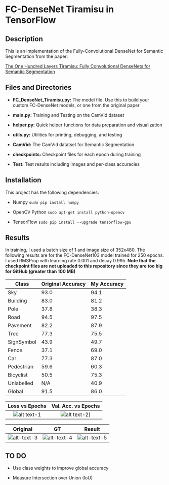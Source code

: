# FC-DenseNet Tiramisu in TensorFlow

## Description
This is an implementation of the Fully-Convolutional DenseNet for Semantic Segmentation from the paper:

[The One Hundred Layers Tiramisu: Fully Convolutional DenseNets for Semantic Segmentation](https://arxiv.org/pdf/1611.09326.pdf)


## Files and Directories

- **FC_DenseNet_Tiramisu.py:** The model file. Use this to build your custom FC-DenseNet models, or one from the original paper

- **main.py:** Training and Testing on the CamVid dataset

- **helper.py:** Quick helper functions for data preparation and visualization

- **utils.py:** Utilities for printing, debugging, and testing

- **CamVid:** The CamVid datatset for Semantic Segmentation

- **checkpoints:** Checkpoint files for each epoch during training

- **Test:** Test results including images and per-class accuracies


## Installation
This project has the following dependencies:

- Numpy `sudo pip install numpy`

- OpenCV Python `sudo apt-get install python-opencv`

- TensorFlow `sudo pip install --upgrade tensorflow-gpu`


## Results

In training, I used a batch size of 1 and image size of 352x480. The following results are for the FC-DenseNet103 model trained for 250 epochs. I used RMSProp with learning rate 0.001 and decay 0.995. **Note that the checkpoint files are not uploaded to this repository since they are too big for GitHub (greater than 100 MB)**


| Class 	| Original Accuracy  	| My Accuracy |
| ------------- 		| ------------- | -------------|
| Sky  		| 93.0 | 94.1  |
| Building 		| 83.0  | 81.2  |
| Pole  		| 37.8  | 38.3  |
| Road 		| 94.5  | 97.5  |
| Pavement  		| 82.2  | 87.9  |
| Tree 		| 77.3  | 75.5  |
| SignSymbol  		| 43.9  | 49.7  |
| Fence 		| 37.1  | 69.0  |
| Car  		| 77.3  | 87.0  |
| Pedestrian 		| 59.6  | 60.3  |
| Bicyclist  		| 50.5  | 75.3  |
| Unlabelled 		| N/A  | 40.9  |
| Global  		| 91.5 | 86.0  |


Loss vs Epochs            |  Val. Acc. vs Epochs
:-------------------------:|:-------------------------:
![alt text-1](https://github.com/GeorgeSeif/FC-DenseNet-Tiramisu/blob/master/Images/loss_vs_epochs.png)  |  ![alt text-2](https://github.com/GeorgeSeif/FC-DenseNet-Tiramisu/blob/master/Images/accuracy_vs_epochs.png))


Original            |  GT   |  Result
:-------------------------:|:-------------------------:|:-------------------------:
![alt-text-3](https://github.com/GeorgeSeif/FC-DenseNet-Tiramisu/blob/master/Images/0001TP_008550.png "Original")  |  ![alt-text-4](https://github.com/GeorgeSeif/FC-DenseNet-Tiramisu/blob/master/Images/0001TP_008550_gt.png "GT")  |   ![alt-text-5](https://github.com/GeorgeSeif/FC-DenseNet-Tiramisu/blob/master/Images/0001TP_008550_pred.png "Result")



## TO DO

- Use class weights to improve global accuracy 

- Measure Intersection over Union (IoU)